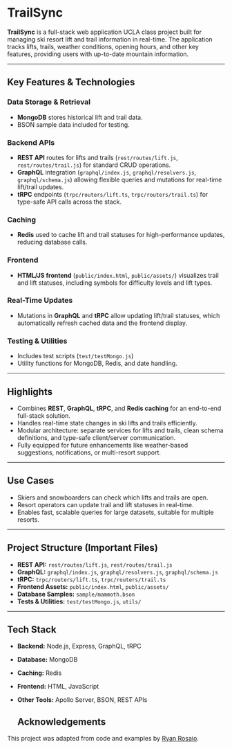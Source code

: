 # TrailSync

**TrailSync** is a full-stack web application UCLA class project built for managing ski resort lift and trail information in real-time. The application tracks lifts, trails, weather conditions, opening hours, and other key features, providing users with up-to-date mountain information.

---

## Key Features & Technologies

### Data Storage & Retrieval
- **MongoDB** stores historical lift and trail data.  
- BSON sample data included for testing.

### Backend APIs
- **REST API** routes for lifts and trails (`rest/routes/lift.js`, `rest/routes/trail.js`) for standard CRUD operations.
- **GraphQL** integration (`graphql/index.js`, `graphql/resolvers.js`, `graphql/schema.js`) allowing flexible queries and mutations for real-time lift/trail updates.
- **tRPC** endpoints (`trpc/routers/lift.ts`, `trpc/routers/trail.ts`) for type-safe API calls across the stack.

### Caching
- **Redis** used to cache lift and trail statuses for high-performance updates, reducing database calls.

### Frontend
- **HTML/JS frontend** (`public/index.html`, `public/assets/`) visualizes trail and lift statuses, including symbols for difficulty levels and lift types.

### Real-Time Updates
- Mutations in **GraphQL** and **tRPC** allow updating lift/trail statuses, which automatically refresh cached data and the frontend display.

### Testing & Utilities
- Includes test scripts (`test/testMongo.js`)  
- Utility functions for MongoDB, Redis, and date handling.

---

## Highlights
- Combines **REST**, **GraphQL**, **tRPC**, and **Redis caching** for an end-to-end full-stack solution.
- Handles real-time state changes in ski lifts and trails efficiently.
- Modular architecture: separate services for lifts and trails, clean schema definitions, and type-safe client/server communication.
- Fully equipped for future enhancements like weather-based suggestions, notifications, or multi-resort support.

---

## Use Cases
- Skiers and snowboarders can check which lifts and trails are open.
- Resort operators can update trail and lift statuses in real-time.
- Enables fast, scalable queries for large datasets, suitable for multiple resorts.

---

## Project Structure (Important Files)
- **REST API:** `rest/routes/lift.js`, `rest/routes/trail.js`  
- **GraphQL:** `graphql/index.js`, `graphql/resolvers.js`, `graphql/schema.js`  
- **tRPC:** `trpc/routers/lift.ts`, `trpc/routers/trail.ts`  
- **Frontend Assets:** `public/index.html`, `public/assets/`  
- **Database Samples:** `sample/mammoth.bson`  
- **Tests & Utilities:** `test/testMongo.js`, `utils/`

---


## Tech Stack
- **Backend:** Node.js, Express, GraphQL, tRPC  
- **Database:** MongoDB  
- **Caching:** Redis  
- **Frontend:** HTML, JavaScript  
- **Other Tools:** Apollo Server, BSON, REST APIs

  ## Acknowledgements
This project was adapted from code and examples by [Ryan Rosaio](https://github.com/RyanRosario). 
